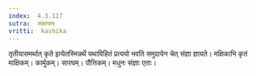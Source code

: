 ```yaml
---
index:  4.3.117
sutra:  संज्ञायाम्
vritti:  kashika 
---
```


तृतीयासमर्थात् कृते इत्येतस्मिन्नर्थे यथाविहितं प्रत्ययो भवति समुदायेन चेत् संज्ञा ज्ञायते। मक्षिकाभि कृतं माक्षिकम्। कार्मुकम्। सारघम्। पौत्तिकम्। मधुनः संज्ञाः एताः।

